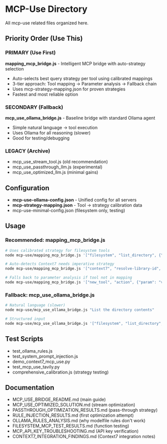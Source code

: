 # MCP-Use Directory

All mcp-use related files organized here.

## Priority Order (Use This)

### PRIMARY (Use First)
**mapping_mcp_bridge.js** - Intelligent MCP bridge with auto-strategy selection
- Auto-selects best query strategy per tool using calibrated mappings
- 3-tier approach: Tool mapping → Parameter analysis → Fallback chain
- Uses mcp-strategy-mapping.json for proven strategies
- Fastest and most reliable option

### SECONDARY (Fallback)
**mcp_use_ollama_bridge.js** - Baseline bridge with standard Ollama agent
- Simple natural language → tool execution
- Uses Ollama for all reasoning (slower)
- Good for testing/debugging

### LEGACY (Archive)
- mcp_use_stream_tool.js (old recommendation)
- mcp_use_passthrough_llm.js (experimental)
- mcp_use_optimized_llm.js (minimal gains)

## Configuration
- **mcp-use-ollama-config.json** - Unified config for all servers
- **mcp-strategy-mapping.json** - Tool → strategy calibration data
- mcp-use-minimal-config.json (filesystem only, testing)

## Usage

### Recommended: mapping_mcp_bridge.js
```bash
# Uses calibrated strategy for filesystem tools
node mcp-use/mapping_mcp_bridge.js '["filesystem", "list_directory", {"path": "/project"}]'

# Auto-detects Context7 needs imperative strategy
node mcp-use/mapping_mcp_bridge.js '["context7", "resolve-library-id", {"libraryName": "react"}]'

# Falls back to parameter analysis if tool not in mapping
node mcp-use/mapping_mcp_bridge.js '["new_tool", "action", {"param": "value"}]'
```

### Fallback: mcp_use_ollama_bridge.js
```bash
# Natural language (slower)
node mcp-use/mcp_use_ollama_bridge.js "List the directory contents"

# Structured input
node mcp-use/mcp_use_ollama_bridge.js '["filesystem", "list_directory", {"path": "/project"}]'
```

## Test Scripts
- test_ollama_rules.js
- test_system_prompt_injection.js
- demo_context7_mcp_use.py
- test_mcp_use_tavily.py
- comprehensive_calibration.js (strategy testing)

## Documentation
- MCP_USE_BRIDGE_README.md (main guide)
- MCP_USE_OPTIMIZED_SOLUTION.md (stream optimization)
- PASSTHROUGH_OPTIMIZATION_RESULTS.md (pass-through strategy)
- RULE_INJECTION_RESULTS.md (first optimization attempt)
- OLLAMA_RULES_ANALYSIS.md (why modelfile rules don't work)
- FILESYSTEM_MCP_TEST_RESULTS.md (function testing)
- MCP_API_KEY_TROUBLESHOOTING.md (API key verification)
- CONTEXT7_INTEGRATION_FINDINGS.md (Context7 integration notes)

